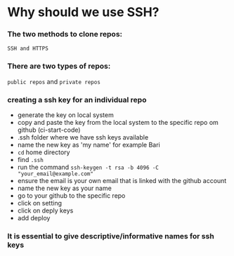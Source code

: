 # Why should we use SSH?

### The two methods to clone repos: 
` SSH and HTTPS `
### There are two types of repos:
 `public repos` and `private repos`

### creating a ssh key for an individual repo
- generate the key on local system 
- copy and paste the key from the local system to the specific repo om github (ci-start-code)
- .ssh folder where we have ssh keys available 
- name the new key as 'my name' for example Bari
- `cd` home directory
- find `.ssh`
- run the command `ssh-keygen -t rsa -b 4096 -C "your_email@example.com"`
- ensure the email is your own email that is linked with the github account
- name the new key as your name 
- go to your github to the specific repo
- click on setting
- click on deply keys
- add deploy 

### It is essential to give descriptive/informative names for ssh keys 


